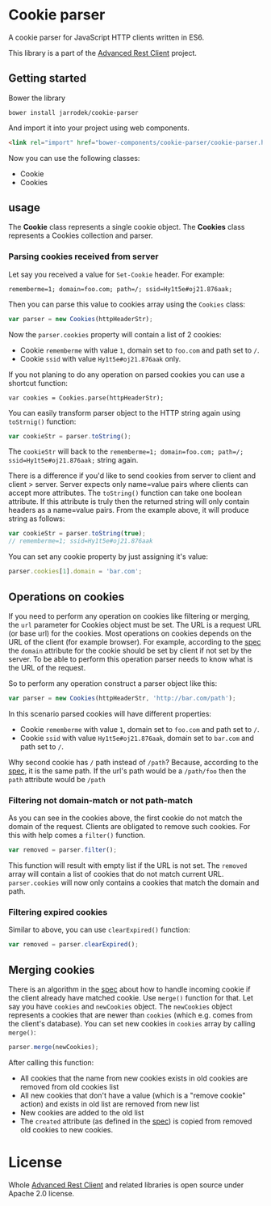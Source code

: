 # Cookie parser
A cookie parser for JavaScript HTTP clients written in ES6.

This library is a part of the [Advanced Rest Client] project.

## Getting started
Bower the library
```
bower install jarrodek/cookie-parser
```
And import it into your project using web components.
```html
<link rel="import" href="bower-components/cookie-parser/cookie-parser.html">
```
Now you can use the following classes:
* Cookie
* Cookies

## usage

The **Cookie** class represents a single cookie object. The **Cookies** class represents a Cookies
collection and parser.

### Parsing cookies received from server
Let say you received a value for `Set-Cookie` header. For example:

```
rememberme=1; domain=foo.com; path=/; ssid=Hy1t5e#oj21.876aak;
```

Then you can parse this value to cookies array using the `Cookies` class:
```javascript
var parser = new Cookies(httpHeaderStr);
```
Now the `parser.cookies` property will contain a list of 2 cookies:
* Cookie `rememberme` with value `1`, domain set to `foo.com` and path set to `/`.
* Cookie `ssid` with value `Hy1t5e#oj21.876aak` only.

If you not planing to do any operation on parsed cookies you can use a shortcut function:
```
var cookies = Cookies.parse(httpHeaderStr);
```

You can easily transform parser object to the HTTP string again using `toStrnig()` function:

```javascript
var cookieStr = parser.toString();
```
The `cookieStr` will back to the `rememberme=1; domain=foo.com; path=/; ssid=Hy1t5e#oj21.876aak;` string again.

There is a difference if you'd like to send cookies from server to client and client > server. Server expects only name=value pairs where clients can accept more attributes.
The `toString()` function can take one boolean attribute. If this attribute is truly then the returned string will only contain headers as a name=value pairs.
From the example above, it will produce string as follows:
```javascript
var cookieStr = parser.toString(true);
// rememberme=1; ssid=Hy1t5e#oj21.876aak
```

You can set any cookie property by just assigning it's value:
```javascript
parser.cookies[1].domain = 'bar.com';
```

## Operations on cookies
If you need to perform any operation on cookies like filtering or merging, the `url` parameter for Cookies object must be set.
The URL is a request URL (or base url) for the cookies. Most operations on cookies depends on the URL of the client (for example browser).
For example, according to the [spec] the `domain` attribute for the cookie should be set by client if not set by the server. To be able to perform this operation parser needs to know what is the URL of the request.

So to perform any operation construct a parser object like this:
```javascript
var parser = new Cookies(httpHeaderStr, 'http://bar.com/path');
```
In this scenario parsed cookies will have different properties:
* Cookie `rememberme` with value `1`, domain set to `foo.com` and path set to `/`.
* Cookie `ssid` with value `Hy1t5e#oj21.876aak`, domain set to `bar.com` and path set to `/`.

Why second cookie has `/` path instead of `/path`? Because, according to the [spec], it is the same path. If the url's path would be a `/path/foo` then the `path` attribute would be `/path`

### Filtering not domain-match or not path-match
As you can see in the cookies above, the first cookie do not match the domain of the request. Clients are obligated to remove such cookies. For this with help comes a `filter()` function.

```javascript
var removed = parser.filter();
```
This function will result with empty list if the URL is not set.
The `removed` array will contain a list of cookies that do not match current URL. `parser.cookies` will now only contains a cookies that match the domain and path.

### Filtering expired cookies
Similar to above, you can use `clearExpired()` function:
```javascript
var removed = parser.clearExpired();
```

## Merging cookies
There is an algorithm in the [spec] about how to handle incoming cookie if the client already have matched cookie. Use `merge()` function for that.
Let say you have `cookies` and `newCookies` object. The `newCookies` object represents a cookies that are newer than `cookies` (which e.g. comes from the client's database). You can set new cookies in `cookies` array by calling `merge()`:

```javascript
parser.merge(newCookies);
```
After calling this function:
* All cookies that the name from new cookies exists in old cookies are removed from old cookies list
* All new cookies that don't have a value (which is a "remove cookie" action) and exists in old list are removed from new list
* New cookies are added to the old list
* The `created` attribute (as defined in the [spec]) is copied from removed old cookies to new cookies.

# License
Whole [Advanced Rest Client] and related libraries is open source under Apache 2.0 license.

  [spec]: https://tools.ietf.org/html/rfc6265
  [Advanced Rest Client]: https://github.com/jarrodek/ChromeRestClient
